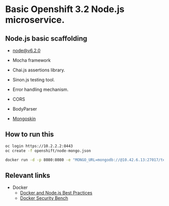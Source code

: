 # Basic Openshift 3.2 Node.js microservice.

## Node.js basic scaffolding

- node@v6.2.0 

- Mocha framework
 - Chai.js assertions library.
 - Sinon.js testing tool.


- Error handling mechanism.
- CORS
- BodyParser
- [Mongoskin](https://github.com/kissjs/node-mongoskin)


## How to run this


```sh
oc login https://10.2.2.2:8443   
oc create -f openshift/node-mongo.json
```

```sh
docker run -d -p 8080:8080 -e "MONGO_URL=mongodb://@10.42.6.13:27017/test" -m "300M" --memory-swap "1G"  node-bench
```



## Relevant links


- Docker
  - [Docker and Node.js Best Practices](https://github.com/nodejs/docker-node/blob/master/docs/BestPractices.md)
  - [Docker Security Bench](https://github.com/docker/docker-bench-security)

